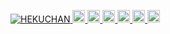 <p align="left">
  <a href="https://github.com/HEKUCHAN/">
    <img src="https://komarev.com/ghpvc/?username=HEKUCHAN" alt="HEKUCHAN" />
  </a>
  <a href="http://twitter.com/Heitor_Hirose">
    <img height="20" src="https://img.shields.io/twitter/follow/Heitor_Hirose?label=Twitter&logo=twitter&style=flat" />
  </a>
  <a href="https://github.com/HEKUCHAN">
    <img height="20" src="https://img.shields.io/github/followers/HEKUCHAN?label=follow&logo=github&style=flat" />
  </a>
  <a href="https://www.reddit.com/user/HEKUCHANDAO">
    <img height="20" src="https://img.shields.io/reddit/user-karma/combined/HEKUCHANDAO?label=Reddit&logo=reddit&style=flat" />
  </a>
  <a href="https://stackoverflow.com/users/43795/HEKUCHAN">
    <img height="20" src="https://img.shields.io/stackexchange/stackoverflow/r/5720201?label=StackOverflow&logo=stack-overflow&style=flat" />
  </a>
  <a href="http://qiita.com/hekuta">
    <img height="20" src="https://qiita-badge.apiapi.app/s/hekuta/posts.svg" />
  </a>
  <//qiita.com/HEKUCHAN">
    <img height="20" src="https://qiita-badge.apiapi.app/s/hekuta/contributions.svg" />
  </a>
</p>
